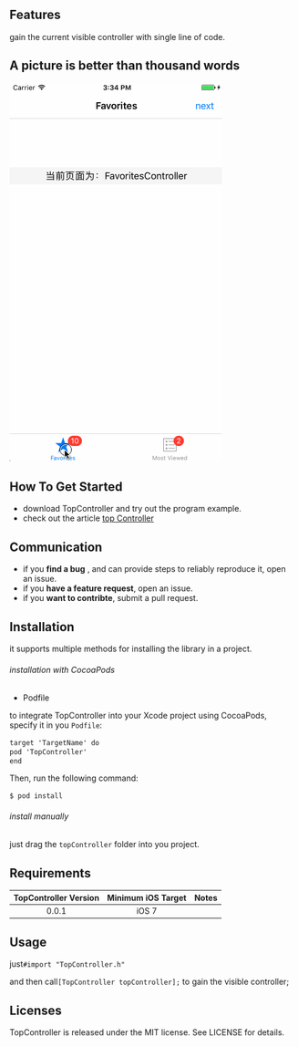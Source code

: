 ## Features

gain the current visible controller with single line of code.

## A picture is better than thousand words

![示例](topController.gif)

## How To Get Started

- download TopController and try out the program example.
- check out the article [top Controller](http://www.jianshu.com/p/a8f3fb7244f8)

## Communication

- if you **find a bug** , and can provide steps to reliably reproduce it, open an issue.
- if you **have a feature request**, open an issue.
- if you **want to contribte**, submit a pull request.

## Installation

it supports multiple methods for installing the library in a project.

###### installation with CocoaPods

- Podfile

to integrate TopController into your Xcode project using CocoaPods, specify it in you `Podfile`:

```
target 'TargetName' do
pod 'TopController'
end
```

Then, run the following command:

```
$ pod install
```



###### install manually

just drag the `topController` folder into you project.

## Requirements

| TopController Version | Minimum iOS Target | Notes |
| :-------------------: | :----------------: | :---: |
|         0.0.1         |       iOS 7        |       |

## Usage

just`#import "TopController.h"`

and then call`[TopController topController];` to gain the visible controller;

## Licenses

TopController is released under the MIT license. See LICENSE for details.
